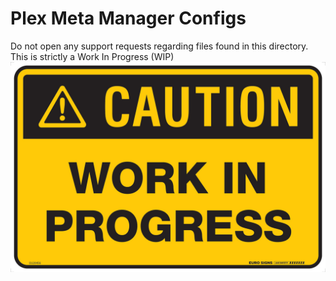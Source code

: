 # Plex Meta Manager Configs

Do not open any support requests regarding files found in this directory. This is strictly a Work In Progress (WIP)
<br>
![WIP](WIP.jpg)
<br>
<br>
